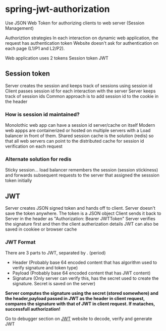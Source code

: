 # spring-jwt-authorization
Use JSON Web Token for authorizing clients to web server (Session Management)

Authoriztion strategies
In each interaction on dynamic web application, the request has authentication token
Website doesn't ask for authentication on each page (L1/P1 and L2/P2). 

Web application uses 2 tokens
Session token
JWT

## Session token

Server creates the session and keeps track of sessions using session id
Client passes session id for each interaction with the server
Server keeps track of session ids
Common approach is to add session id to the cookie in the header

### How is session id maintained?

Monolothic web app can have a session id server/cache on itself
Modern web appps are containerized or hosted on multiple servers with a Load balancer in front of them. Shared session cache is the solution (redis) so that all web servers can point to the distributed cache for session id verification on each request

### Alternate solution for redis

Sticky session... load balancer remembers the session (session stickiness) and forwards subsequent requests to the server that assigned the sesssion token initially

## JWT

Server creates JSON signed token and hands off to client. Server doesn't save the token anywhere. The token is a JSON object
Client sends it back to Server in the header as "Authorization: Bearer JWTToken"
Server verifies the signature first and then the client autherization details
JWT can also be saved in cookiee or browser cache

### JWT Format

There are 3 parts to JWT, separated by . (period)
* Header  (Probably base 64 encoded content that has algorithm used to verify signature and token type)
* Payload  (Probably base 64 encoded content that has JWT content)
* Signature (Only server can verify this, has the secret used to create the signature. Secret is saved on the server)

**Server computes the signature using the secret (stored somewhere) and the header,payload passed in JWT as the header in client request, compares the signature with that of JWT in client request. If mataches, successfull authorization!**

Go to debugger section on [JWT](https://jwt.io) website to decode, verify and generate JWT

